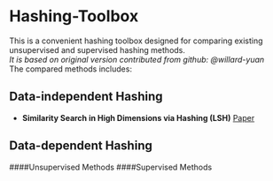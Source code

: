 # Hashing-Toolbox
This is a convenient hashing toolbox designed for comparing existing unsupervised and supervised hashing methods.  
*It is based on original version contributed from github: @willard-yuan*  
The compared methods includes:
## Data-independent Hashing
* **Similarity Search in High Dimensions via Hashing (LSH)**  [Paper](http://www.cs.princeton.edu/courses/archive/spring13/cos598C/Gionis.pdf)

## Data-dependent Hashing
####Unsupervised Methods
####Supervised Methods
